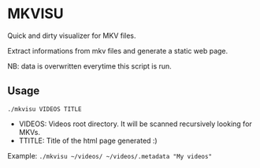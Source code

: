MKVISU
======

Quick and dirty visualizer for MKV files.

Extract informations from mkv files and generate a static web page.

NB: data is overwritten everytime this script is run.


Usage
-----
`./mkvisu VIDEOS TITLE`
- VIDEOS: Videos root directory. It will be scanned recursively looking for
  MKVs.
- TTITLE: Title of the html page generated :)

Example:
`./mkvisu ~/videos/ ~/videos/.metadata "My videos"`
